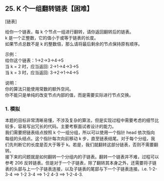 ## 25. K 个一组翻转链表【困难】     
[链表]

给你一个链表，每 k 个节点一组进行翻转，请你返回翻转后的链表。     
k 是一个正整数，它的值小于或等于链表的长度。     
如果节点总数不是 k 的整数倍，那么请将最后剩余的节点保持原有顺序。      

示例：     
给你这个链表：1->2->3->4->5     
当 k = 2 时，应当返回: 2->1->4->3->5     
当 k = 3 时，应当返回: 3->2->1->4->5     

说明：     
你的算法只能使用常数的额外空间。     
你不能只是单纯的改变节点内部的值，而是需要实际进行节点交换。     

### 1. 模拟       
本题的目标非常清晰易懂，不涉及复杂的算法，但是实现过程中需要考虑的细节比较多，容易写出冗长的代码。主要考察面试者设计的能力。        
我们需要把链表结点按照 k 个一组分组，所以可以使用一个指针 head 依次指向每组的头结点。这个指针每次向前移动 k 步，直至链表结尾。对于每个分组，我们先判断它的长度是否大于等于 k。若是，我们就翻转这部分链表，否则不需要翻转。     
接下来的问题就是如何翻转一个分组内的子链表。翻转一个链表并不难，过程可以参考 206 反转链表。但是对于一个子链表，除了翻转其本身之外，还需要将子链表的头部与上一个子链表连接，以及子链表的尾部与下一个子链表连接。i.e. 1-2-3-4 ==> 1-2 3-4 ==> 1-2 4-3 ==> 1-2-4-3.                  




